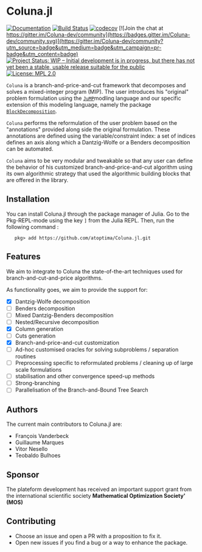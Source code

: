 # Coluna.jl

[![Documentation](https://img.shields.io/badge/docs-latest-blue.svg)](https://atoptima.github.io/Coluna.jl/latest)
[![Build Status](https://travis-ci.org/atoptima/Coluna.jl.svg?branch=master)](https://travis-ci.org/atoptima/Coluna.jl)
[![codecov](https://codecov.io/gh/atoptima/Coluna.jl/branch/master/graph/badge.svg)](https://codecov.io/gh/atoptima/Coluna.jl)
[![Join the chat at https://gitter.im/Coluna-dev/community](https://badges.gitter.im/Coluna-dev/community.svg)](https://gitter.im/Coluna-dev/community?utm_source=badge&utm_medium=badge&utm_campaign=pr-badge&utm_content=badge)
[![Project Status: WIP – Initial development is in progress, but there has not yet been a stable, usable release suitable for the public](https://www.repostatus.org/badges/latest/wip.svg)](https://www.repostatus.org/#wip)
[![License: MPL 2.0](https://img.shields.io/badge/License-MPL%202.0-brightgreen.svg)](https://opensource.org/licenses/MPL-2.0)


`Coluna` is a branch-and-price-and-cut framework that decomposes and solves 
a mixed-integer program (MIP). The user introduces his "original" problem formulation using the [`JuMP`](https://github.com/JuliaOpt/JuMP.jl)modling language and our specific extension of this modeling language, namely the package
[`BlockDecomposition`](https://github.com/atoptima/BlockDecomposition.jl). 

`Coluna` performs the reformulation of the user problem based on the "annotations" provided along side the original formulation. These annotations are defined using the variable/constraint index: a set of indices defines an axis along which a Dantzig-Wolfe or a Benders decomposition can be automated. 

`Coluna` aims to be very modular and tweakable so that any user can define the behavior of his customized branch-and-price-and-cut algorithm using its own algorithmic strategy that used the algorithmic building blocks that are offered in the library.

## Installation

You can install Coluna.jl through the package manager of Julia. 
Go to the Pkg-REPL-mode using the key `]` from the Julia REPL. 
Then, run the following command :

```
   pkg> add https://github.com/atoptima/Coluna.jl.git
```

## Features

We aim to integrate to Coluna the state-of-the-art techniques used for 
branch-and-cut-and-price algorithms.

As functionality goes, we aim to provide the support for:

- [x] Dantzig-Wolfe decomposition 
- [ ] Benders decomposition
- [ ] Mixed Dantzig-Benders decomposition
- [ ] Nested/Recursive decomposition
- [x] Column generation
- [ ] Cuts generation
- [x] Branch-and-price-and-cut customization
- [ ] Ad-hoc customised oracles for solving subproblems / separation routines
- [ ] Preprocessing specific to reformulated problems / cleaning up of large scale formulations 
- [ ] stabilisation and other convergence speed-up methods
- [ ] Strong-branching 
- [ ] Parallelisation of the Branch-and-Bound Tree Search 

## Authors

The current main contributors to Coluna.jl are:

- François Vanderbeck
- Guillaume Marques
- Vitor Nesello
- Teobaldo Bulhoes

## Sponsor

The plateform development has received an important support grant from the international scientific society **Mathematical Optimization Society' (MOS)**

## Contributing

- Choose an issue and open a PR with a proposition to fix it.
- Open new issues if you find a bug or a way to enhance the package.
